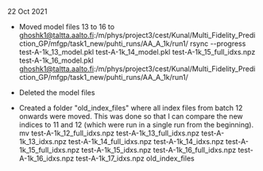 22 Oct 2021

- Moved model files 13 to 16 to ghoshk1@taltta.aalto.fi:/m/phys/project3/cest/Kunal/Multi_Fidelity_Prediction_GP/mfgp/task1_new/puhti_runs/AA_A_1k/run1/
rsync --progress test-A-1k_13_model.pkl test-A-1k_14_model.pkl test-A-1k_15_full_idxs.npz test-A-1k_16_model.pkl ghoshk1@taltta.aalto.fi:/m/phys/project3/cest/Kunal/Multi_Fidelity_Prediction_GP/mfgp/task1_new/puhti_runs/AA_A_1k/run1/

- Deleted the model files

- Created a folder "old_index_files" where all index files from batch 12 onwards were moved. This was done so that I can compare the new indices to 11 and 12 (which were run in a single run from the beginning).
mv test-A-1k_12_full_idxs.npz test-A-1k_13_full_idxs.npz test-A-1k_13_idxs.npz test-A-1k_14_full_idxs.npz test-A-1k_14_idxs.npz test-A-1k_15_full_idxs.npz test-A-1k_15_idxs.npz test-A-1k_16_full_idxs.npz test-A-1k_16_idxs.npz test-A-1k_17_idxs.npz old_index_files
